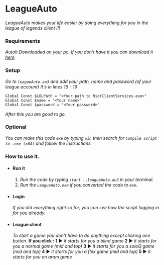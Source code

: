 LeagueAuto
===========
_LeagueAuto makes your life easier by doing everything for you in the league of legends client !!!_
### Requirements 
_AutoIt Downloaded on your pc.
If you don't have it you can download it [here](https://www.autoitscript.com/site/autoit/downloads/)_
### Setup
_Go to `leagueAuto.au3` and add your path, name and password (of your league account) It's in lines 16 - 19_
```autoit
Global Const $LOLPath = "<Your path to RiotClientServices.exe>"
Global Const $name = "<Your name>"
Global Const $password = "<Your password>" 
```
_After this you are good to go._
### Optional
_You can make this code `exe` by typing `win` then search for `Compile Script to .exe (x64)` and follow the instructions._
### How to use it.
- #### Run it
    1. _Run the code by typing `start .\leagueAuto.au3` in your terminal._ 
    2. _Run the `LeagueAuto.exe` if you converted the code to `exe`._ 
- #### Login
    _If you did everything right so far, you can see how the script logging in for you already._ 
- #### League client

    _To start a game you don't have to do anything except clicking one button._
    __If you click :__
    __1__ ▶ _it starts for you a blind game_
    __2__ ▶ _it starts for you a normal game (mid and top)_
    __3__ ▶ _it starts for you a soloQ game (mid and top)_
    __4__ ▶ _it starts for you a flex game (mid and top)_
    __5__ ▶ _it starts for you an aram game_